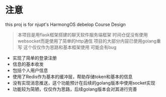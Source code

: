 # 注意

this proj is for njupt's HarmongOS debelop Course Design

> 本项目是用flask框架搭建的聊天软件服务端框架
时间仓促没有使用websocket而是使用了简单的http通信
项目的大部分内容已使用golang重写
这个仅仅作为思路和基本框架使用
可能会有bug

- 实现了简单的登录注册
- 信息的基本收发
- 包括个人用户信息
- 使用了Redis作为基本的缓冲层，帮助存储token和基本的信息
- 没有实现消息推送，这个功能预计在后续的golang版本中使用socket实现
- 功能较为简陋，仅仅作为思路，后续golang版本会对其进行完善


